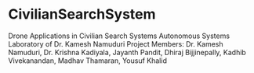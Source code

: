# CivilianSearchSystem
Drone Applications in Civilian Search Systems
Autonomous Systems Laboratory of Dr. Kamesh Namuduri
Project Members: Dr. Kamesh Namuduri, Dr. Krishna Kadiyala, Jayanth Pandit, Dhiraj Bijjinepally, Kadhib Vivekanandan, Madhav Thamaran, Yousuf Khalid
